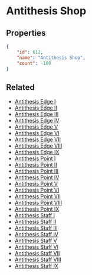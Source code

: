 # Antithesis Shop

<no description available>

## Properties

```json
{
    "id": 612,
    "name": "Antithesis Shop",
    "count": -100
}
```

## Related

- [Antithesis Edge I](../items/18539-antithesis-edge-i.md)
- [Antithesis Edge II](../items/18540-antithesis-edge-ii.md)
- [Antithesis Edge III](../items/18541-antithesis-edge-iii.md)
- [Antithesis Edge IV](../items/18542-antithesis-edge-iv.md)
- [Antithesis Edge V](../items/18543-antithesis-edge-v.md)
- [Antithesis Edge VI](../items/18544-antithesis-edge-vi.md)
- [Antithesis Edge VII](../items/18545-antithesis-edge-vii.md)
- [Antithesis Edge VIII](../items/18546-antithesis-edge-viii.md)
- [Antithesis Edge IX](../items/18547-antithesis-edge-ix.md)
- [Antithesis Point I](../items/18548-antithesis-point-i.md)
- [Antithesis Point II](../items/18549-antithesis-point-ii.md)
- [Antithesis Point III](../items/18550-antithesis-point-iii.md)
- [Antithesis Point IV](../items/18551-antithesis-point-iv.md)
- [Antithesis Point V](../items/18552-antithesis-point-v.md)
- [Antithesis Point VI](../items/18553-antithesis-point-vi.md)
- [Antithesis Point VII](../items/18554-antithesis-point-vii.md)
- [Antithesis Point VIII](../items/18555-antithesis-point-viii.md)
- [Antithesis Point IX](../items/18556-antithesis-point-ix.md)
- [Antithesis Staff I](../items/18557-antithesis-staff-i.md)
- [Antithesis Staff II](../items/18558-antithesis-staff-ii.md)
- [Antithesis Staff III](../items/18559-antithesis-staff-iii.md)
- [Antithesis Staff IV](../items/18560-antithesis-staff-iv.md)
- [Antithesis Staff V](../items/18561-antithesis-staff-v.md)
- [Antithesis Staff VI](../items/18562-antithesis-staff-vi.md)
- [Antithesis Staff VII](../items/18563-antithesis-staff-vii.md)
- [Antithesis Staff VIII](../items/18564-antithesis-staff-viii.md)
- [Antithesis Staff IX](../items/18565-antithesis-staff-ix.md)

